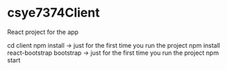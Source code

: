 # csye7374Client
React project for the app

cd client
npm install -> just for the first time you run the project
npm install react-bootstrap bootstrap -> just for the first time you run the project
npm start